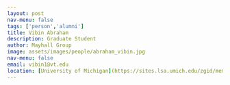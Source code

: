 ```yaml
---
layout: post 
nav-menu: false
tags: ['person','alumni']
title: Vibin Abraham 
description: Graduate Student 
author: Mayhall Group 
image: assets/images/people/abraham_vibin.jpg
nav-menu: false 
email: vibin1@vt.edu
location: [University of Michigan](https://sites.lsa.umich.edu/zgid/members/)
---
```


